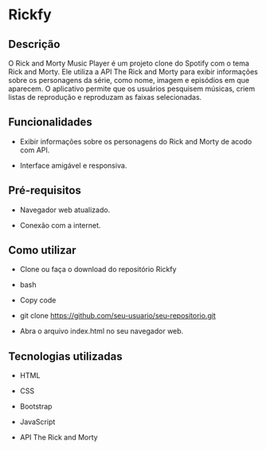 <h1>Rickfy</h1>

<h2>Descrição</h2>

O Rick and Morty Music Player é um projeto clone do Spotify com o tema Rick and Morty. Ele utiliza a API The Rick and Morty para exibir informações sobre os personagens da série, como nome, imagem e episódios em que aparecem. O aplicativo permite que os usuários pesquisem músicas, criem listas de reprodução e reproduzam as faixas selecionadas.

<h2>Funcionalidades</h2>

- Exibir informações sobre os personagens do Rick and Morty de acodo com API.

- Interface amigável e responsiva.

<h2>Pré-requisitos</h2>

- Navegador web atualizado.

- Conexão com a internet.

<h2>Como utilizar</h2>

- Clone ou faça o download do repositório Rickfy

- bash

- Copy code

- git clone https://github.com/seu-usuario/seu-repositorio.git

- Abra o arquivo index.html no seu navegador web.

<h2>Tecnologias utilizadas</h2>

- HTML

- CSS

- Bootstrap

- JavaScript

- API The Rick and Morty
